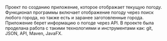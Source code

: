 Проект по созданию приложение, которое отображает текущую погоду.
Функционал программы включает отображение погоду через поиск любого города, но также есть и заранее заготовленные города. 
Приложение берет информацию о погоде через API.
В проекте была проделана работа с такими технологиями и инструментами как: git, JSON, API, Maven, JavaFX.

